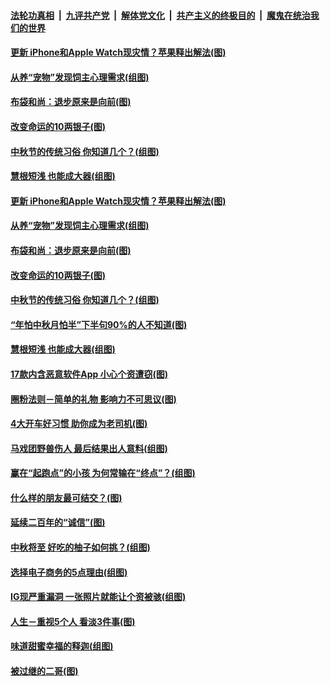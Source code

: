 

####  [法轮功真相](../../../../basic/blob/master/README.md?t=10030631) &nbsp;|&nbsp; [九评共产党](../../../../9ping.md/blob/master/README.md?t=10030631) &nbsp;|&nbsp; [解体党文化](../../../../jtdwh.md/blob/master/README.md?t=10030631)  &nbsp;|&nbsp; [共产主义的终极目的](../../../../gczydzjmd.md/blob/master/README.md?t=10030631) &nbsp;|&nbsp; [魔鬼在统治我们的世界](../../../../mgztzwmdsj.md/blob/master/README.md?t=10030631) 

#### [更新 iPhone和Apple Watch现灾情？苹果释出解法(图)](../pages/p8/948014.md?t=10030631) 

#### [从养“宠物”发现饲主心理需求(组图)](../pages/p8/947851.md?t=10030631) 

#### [布袋和尚：退步原来是向前(图)](../pages/p8/947886.md?t=10030631) 

#### [改变命运的10两银子(图)](../pages/p8/947713.md?t=10030631) 

#### [中秋节的传统习俗 你知道几个？(组图)](../pages/p8/947847.md?t=10030631) 

#### [慧根短浅 也能成大器(组图)](../pages/p8/947695.md?t=10030631) 

#### [更新 iPhone和Apple Watch现灾情？苹果释出解法(图)](../pages/p8/948014.md?t=10030631) 

#### [从养“宠物”发现饲主心理需求(组图)](../pages/p8/947851.md?t=10030631) 

#### [布袋和尚：退步原来是向前(图)](../pages/p8/947886.md?t=10030631) 

#### [改变命运的10两银子(图)](../pages/p8/947713.md?t=10030631) 

#### [中秋节的传统习俗 你知道几个？(组图)](../pages/p8/947847.md?t=10030631) 

#### [“年怕中秋月怕半”下半句90%的人不知道(图)](../pages/p8/947834.md?t=10030631) 

#### [慧根短浅 也能成大器(组图)](../pages/p8/947695.md?t=10030631) 

#### [17款内含恶意软件App 小心个资遭窃(图)](../pages/p8/947766.md?t=10030631) 

#### [圈粉法则－简单的礼物 影响力不可思议(图)](../pages/p8/945898.md?t=10030631) 

#### [4大开车好习惯 助你成为老司机(图)](../pages/p8/947764.md?t=10030631) 

#### [马戏团野兽伤人 最后结果出人意料(组图)](../pages/p8/947173.md?t=10030631) 

#### [赢在“起跑点”的小孩 为何常输在“终点”？(组图)](../pages/p8/945892.md?t=10030631) 

#### [什么样的朋友最可结交？(图)](../pages/p8/946521.md?t=10030631) 

#### [延续二百年的“诚信”(图)](../pages/p8/947189.md?t=10030631) 

#### [中秋将至 好吃的柚子如何挑？(组图)](../pages/p8/947476.md?t=10030631) 

#### [选择电子商务的5点理由(组图)](../pages/p8/947356.md?t=10030631) 

#### [IG现严重漏洞 一张照片就能让个资被骇(组图)](../pages/p8/947459.md?t=10030631) 

#### [人生－重视5个人 看淡3件事(图)](../pages/p8/946942.md?t=10030631) 

#### [味道甜蜜幸福的释迦(组图)](../pages/p8/947457.md?t=10030631) 

#### [被过继的二哥(图)](../pages/p8/947180.md?t=10030631) 

